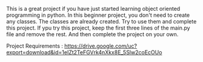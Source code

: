 This is a great project if you have just started learning object oriented programming in python. In this beginner project, you don't need to create any classes. The classes are already created. Try to use them and complete this project. If ypu try this project, keep the first three lines of the main.py file and remove the rest. And then complete the project on your own.

Project Requirements : https://drive.google.com/uc?export=download&id=1eIZt2TeFGVrk4nXkx8E_5Slw2coEcOUo
